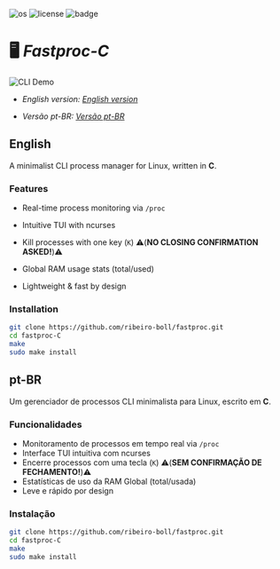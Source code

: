 ![os](https://camo.githubusercontent.com/e6d28433c0c1041770537fc7f5af3110f9d9cb0b8e8aded756769aebdba81135/68747470733a2f2f696d672e736869656c64732e696f2f62616467652f2d4c696e75782d677265793f6c6f676f3d6c696e7578)
![license](https://img.shields.io/badge/License-MIT-green)  ![badge](https://img.shields.io/badge/Lang-C-blue)
# 🖥️ *Fastproc-C* 
![CLI Demo](https://media0.giphy.com/media/v1.Y2lkPTc5MGI3NjExb25pZTgycDgyb2hpam5scGVqZ3B6Zm8ycTFqZTZxcHRtczJraTBvYyZlcD12MV9pbnRlcm5hbF9naWZfYnlfaWQmY3Q9Zw/v1UDa0DJg0uPx1qTYE/giphy.gif)


- *English version: [English version](#English)*

- *Versão pt-BR: [Versão pt-BR](#pt-BR)*

## English

A minimalist CLI process manager for Linux, written in **C**.  

### Features
-  Real-time process monitoring via `/proc`
-  Intuitive TUI with ncurses
-  Kill processes with one key (`K`)  ⚠️(**NO CLOSING CONFIRMATION ASKED!**)⚠️


-  Global RAM usage stats (total/used)
-  Lightweight & fast by design

### Installation
```bash
git clone https://github.com/ribeiro-boll/fastproc.git
cd fastproc-C
make
sudo make install
```

## pt-BR

Um gerenciador de processos CLI minimalista para Linux, escrito em **C**.  

### Funcionalidades
- Monitoramento de processos em tempo real via `/proc`
- Interface TUI intuitiva com ncurses
- Encerre processos com uma tecla (`K`)  ⚠️(**SEM CONFIRMAÇÃO DE FECHAMENTO!**)⚠️
- Estatísticas de uso da RAM Global (total/usada)
- Leve e rápido por design

### Instalação
```bash
git clone https://github.com/ribeiro-boll/fastproc.git
cd fastproc-C
make
sudo make install
```
